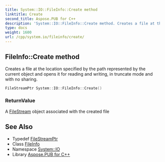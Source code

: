 ```yaml
---
title: System::IO::FileInfo::Create method
linktitle: Create
second_title: Aspose.PUB for C++
description: 'System::IO::FileInfo::Create method. Creates a file at the location specified by the path represented by the current object and opens it for reading and writing, in truncate mode and with no sharing in C++.'
type: docs
weight: 1600
url: /cpp/system.io/fileinfo/create/
---
```

## FileInfo::Create method


Creates a file at the location specified by the path represented by the current object and opens it for reading and writing, in truncate mode and with no sharing.

```cpp
FileStreamPtr System::IO::FileInfo::Create()
```


### ReturnValue

A [FileStream](../../filestream/) object associated with the created file

## See Also

* Typedef [FileStreamPtr](../../../system/filestreamptr/)
* Class [FileInfo](../)
* Namespace [System::IO](../../)
* Library [Aspose.PUB for C++](../../../)
